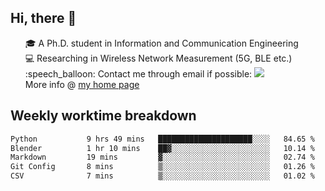 <h2 > Hi, there 👋 </h3>

<div >
 <ul>
 🎓 A Ph.D. student in Information and Communication Engineering <br>
 💻 Researching in Wireless Network Measurement (5G, BLE etc.)<br>
 :speech_balloon: Contact me through email if possible: <a href="mailto:ethanjia@sjtu.edu.cn"><img src="https://img.shields.io/badge/-ethanjia@sjtu.edu.cn-c14438?style=plastic&logo=Gmail&logoColor=white&link=mailto:mailto:ethanjia@sjtu.edu.cn"></a> <br>
  More info @ <a href="https://haifengjia.github.io">my home page</a>
 </ul>
</div>

<h2 >
Weekly worktime breakdown
</h1>


<!--START_SECTION:waka-->

```txt
Python           9 hrs 49 mins   █████████████████████░░░░   84.65 %
Blender          1 hr 10 mins    ██▓░░░░░░░░░░░░░░░░░░░░░░   10.14 %
Markdown         19 mins         ▓░░░░░░░░░░░░░░░░░░░░░░░░   02.74 %
Git Config       8 mins          ▒░░░░░░░░░░░░░░░░░░░░░░░░   01.26 %
CSV              7 mins          ▒░░░░░░░░░░░░░░░░░░░░░░░░   01.02 %
```

<!--END_SECTION:waka-->


